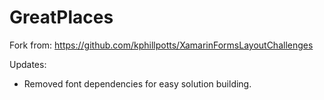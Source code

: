 # GreatPlaces

Fork from: https://github.com/kphillpotts/XamarinFormsLayoutChallenges

Updates: 
- Removed font dependencies for easy solution building.

